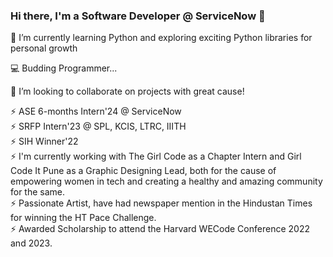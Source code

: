 ### Hi there, I'm a Software Developer @ ServiceNow 👋

🌱 I’m currently learning Python and exploring exciting Python libraries for personal growth

💻 Budding Programmer...

👯 I’m looking to collaborate on projects with great cause!

⚡ ASE 6-months Intern'24 @ ServiceNow <br>
⚡ SRFP Intern'23 @ SPL, KCIS, LTRC, IIITH <br>
⚡ SIH Winner'22 <br>
⚡ I'm currently working with The Girl Code as a Chapter Intern and Girl Code It Pune as a Graphic Designing Lead, both for the cause of empowering women in tech and creating a healthy 
and amazing community for the same. <br>
⚡ Passionate Artist, have had newspaper mention in the Hindustan Times for winning the HT Pace Challenge. <br>
⚡ Awarded Scholarship to attend the Harvard WECode Conference 2022 and 2023. <br>

<!--
**AaliyahBeg/AaliyahBeg** is a ✨ _special_ ✨ repository because its `README.md` (this file) appears on your GitHub profile.

Here are some ideas to get you started:

- 🔭 I’m currently working on ...
- 🌱 I’m currently learning ...
- 👯 I’m looking to collaborate on ...
- 🤔 I’m looking for help with ...
- 💬 Ask me about ...
- 📫 How to reach me: ...
- 😄 Pronouns: ...
- ⚡ Fun fact: ...
-->
